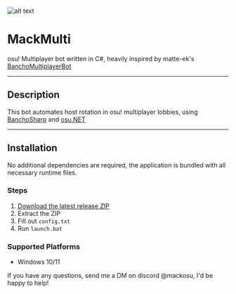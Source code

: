 ![alt text](https://github.com/Mack-osu/MackMulti/blob/main/MackMultiBot/MackMulti.ico?raw=true) 

# MackMulti
osu! Multiplayer bot written in C#, heavily inspired by matte-ek's [BanchoMultiplayerBot](https://github.com/matte-ek/BanchoMultiplayerBot)

---

## Description
This bot automates host rotation in osu! multiplayer lobbies, using [BanchoSharp](https://github.com/hburn7/BanchoSharp) and [osu.NET](https://github.com/minisbett/osu.NET)

---

## Installation
No additional dependencies are required, the application is bundled with all necessary runtime files.

### Steps

1. [Download the latest release ZIP](https://github.com/Mack-osu/MackMulti/releases)
2. Extract the ZIP
3. Fill out `config.txt`
4. Run `launch.bat`

### Supported Platforms

- Windows 10/11

If you have any questions, send me a DM on discord @mackosu, I'd be happy to help!
